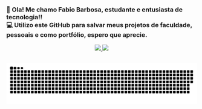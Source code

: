 <h3>👋 Ola! Me chamo Fabio Barbosa, estudante e entusiasta de tecnologia!! <br>💻 Utilizo este GitHub para salvar meus projetos de faculdade, pessoais e como portfólio, espero que aprecie.</h3>

<div align="center">
  <a href="https://github.com/fabiobtf">
  <img height="180em" src="https://github-readme-stats.vercel.app/api?username=fabiobtf&show_icons=true&theme=dracula&include_all_commits=true&count_private=true"/>
  <img height="180em" src="https://github-readme-stats.vercel.app/api/top-langs/?username=fabiobtf&layout=compact&langs_count=7&theme=dracula"/>
</div>

##

![Snake animation](https://github.com/fabiobtf/fabiobtf/blob/output/github-contribution-grid-snake.svg)
